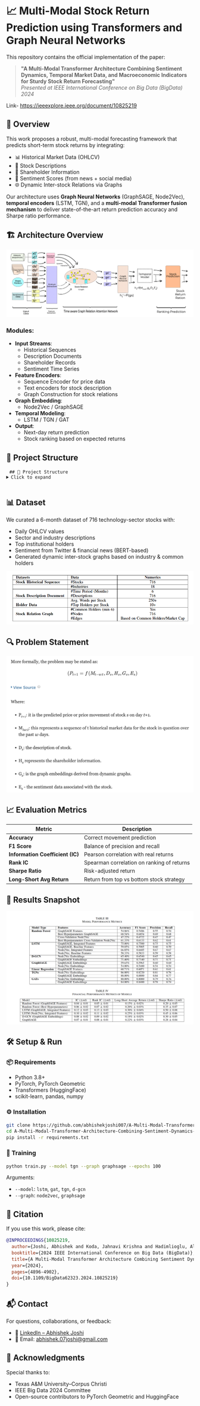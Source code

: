 # 📈 Multi-Modal Stock Return Prediction using Transformers and Graph Neural Networks

This repository contains the official implementation of the paper:

> **"A Multi-Modal Transformer Architecture Combining Sentiment Dynamics, Temporal Market Data, and Macroeconomic Indicators for Sturdy Stock Return Forecasting"**  
> _Presented at IEEE International Conference on Big Data (BigData) 2024_

Link- https://ieeexplore.ieee.org/document/10825219

## 🧠 Overview

This work proposes a robust, multi-modal forecasting framework that predicts short-term stock returns by integrating:

- 📊 Historical Market Data (OHLCV)
- 📃 Stock Descriptions
- 🧾 Shareholder Information
- 💬 Sentiment Scores (from news + social media)
- 🌐 Dynamic Inter-stock Relations via Graphs

Our architecture uses **Graph Neural Networks** (GraphSAGE, Node2Vec), **temporal encoders** (LSTM, TGN), and a **multi-modal Transformer fusion mechanism** to deliver state-of-the-art return prediction accuracy and Sharpe ratio performance.



## 🏗️ Architecture Overview

![Model Pipeline](./utils/Model_Architecture.png)

### Modules:
- **Input Streams**:
  - Historical Sequences
  - Description Documents
  - Shareholder Records
  - Sentiment Time Series
- **Feature Encoders**:
  - Sequence Encoder for price data
  - Text encoders for stock description
  - Graph Construction for stock relations
- **Graph Embedding**:
  - Node2Vec / GraphSAGE
- **Temporal Modeling**:
  - LSTM / TGN / GAT
- **Output**:
  - Next-day return prediction
  - Stock ranking based on expected returns



## 📂 Project Structure

<pre> <code>## 📂 Project Structure <details> <summary>Click to expand</summary> ```bash A-Multi-Modal-Transformer-Architecture-Combining-Sentiment-Dynamics-Temporal-Market-Data/ ├── Base-Line Models/ # Baseline models (Random Forest, Linear Regression) ├── Data collection Scripts/ # Scripts to fetch, clean, and align data ├── Graph Creation/ # Dynamic graph construction ├── Main Models & Node Embedding/ # Transformer, LSTM, TGN, Node2Vec, GraphSAGE ├── Recommendation Scripts/ # Stock ranking logic ├── csv/ # Preprocessed CSV datasets ├── utils/ # Figures, visuals, supporting artifacts │ ├── dataset.png │ ├── metrics_1.png │ ├── metrics_2.png │ └── Model_Architecture.png ├── LICENSE ├── Presentation.pptx └── README.md ``` </details> </code> </pre>




## 📊 Dataset

We curated a 6-month dataset of 716 technology-sector stocks with:

- Daily OHLCV values
- Sector and industry descriptions
- Top institutional holders
- Sentiment from Twitter & financial news (BERT-based)
- Generated dynamic inter-stock graphs based on industry & common holders

![Datset](./utils/dataset.png)



## 🔍 Problem Statement

![Problem Formulation](./utils/pf.png)


## 📈 Evaluation Metrics

| Metric                  | Description                                      |
|-------------------------|--------------------------------------------------|
| **Accuracy**            | Correct movement prediction                     |
| **F1 Score**            | Balance of precision and recall                 |
| **Information Coefficient (IC)** | Pearson correlation with real returns       |
| **Rank IC**             | Spearman correlation on ranking of returns      |
| **Sharpe Ratio**        | Risk-adjusted return                            |
| **Long-Short Avg Return** | Return from top vs bottom stock strategy      |

## 🧪 Results Snapshot

![Evaluation](./utils/metrics.png)

## 🛠️ Setup & Run

### 📦 Requirements

- Python 3.8+
- PyTorch, PyTorch Geometric
- Transformers (HuggingFace)
- scikit-learn, pandas, numpy

### ⚙️ Installation

```bash
git clone https://github.com/abhishekjoshi007/A-Multi-Modal-Transformer-Architecture-Combining-Sentiment-Dynamics-Temporal-Market-Data
cd A-Multi-Modal-Transformer-Architecture-Combining-Sentiment-Dynamics-Temporal-Market-Data
pip install -r requirements.txt
````

### 🚀 Training

```bash
python train.py --model tgn --graph graphsage --epochs 100
```

Arguments:

* `--model`: `lstm`, `gat`, `tgn`, `d-gcn`
* `--graph`: `node2vec`, `graphsage`

## 📌 Citation

If you use this work, please cite:

```bibtex
@INPROCEEDINGS{10825219,
  author={Joshi, Abhishek and Koda, Jahnavi Krishna and Hadimlioglu, Alihan},
  booktitle={2024 IEEE International Conference on Big Data (BigData)}, 
  title={A Multi-Modal Transformer Architecture Combining Sentiment Dynamics, Temporal Market Data, and Macroeconomic Indicators for Sturdy Stock Return Forecasting}, 
  year={2024},
  pages={4896-4902},
  doi={10.1109/BigData62323.2024.10825219}
}
```

## 📬 Contact

For questions, collaborations, or feedback:

* 💼 [LinkedIn – Abhishek Joshi](https://www.linkedin.com/in/abhishek-joshi-510b68151/)
* 📧 Email: [abhishek.07joshi@gmail.com](mailto:abhishek.07joshi@gmail.com)

## 🙏 Acknowledgments

Special thanks to:

* Texas A\&M University–Corpus Christi
* IEEE Big Data 2024 Committee
* Open-source contributors to PyTorch Geometric and HuggingFace

